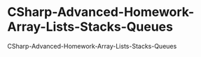 # CSharp-Advanced-Homework-Array-Lists-Stacks-Queues
CSharp-Advanced-Homework-Array-Lists-Stacks-Queues
